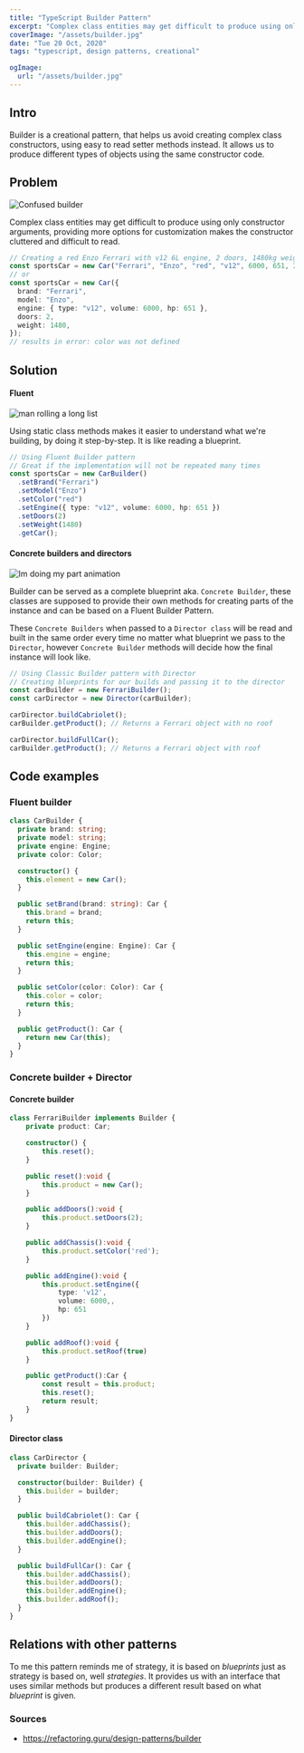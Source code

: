 ```yaml
---
title: "TypeScript Builder Pattern"
excerpt: "Complex class entities may get difficult to produce using only constructor arguments, providing more options for customization makes the constructor cluttered and difficult to read..."
coverImage: "/assets/builder.jpg"
date: "Tue 20 Oct, 2020"
tags: "typescript, design patterns, creational"

ogImage:
  url: "/assets/builder.jpg"
---
```


## Intro

Builder is a creational pattern, that helps us avoid creating complex class constructors, using easy to read setter methods instead. It allows us to produce different types of objects using the same constructor code.

## Problem

![Confused builder](https://media.giphy.com/media/VIJxPwIvOsmL4XTikd/giphy-downsized.gif)

Complex class entities may get difficult to produce using only constructor arguments, providing more options for customization makes the constructor cluttered and difficult to read.

```ts
// Creating a red Enzo Ferrari with v12 6L engine, 2 doors, 1480kg weight and 651hp
const sportsCar = new Car("Ferrari", "Enzo", "red", "v12", 6000, 651, 2, 1480);
// or
const sportsCar = new Car({
  brand: "Ferrari",
  model: "Enzo",
  engine: { type: "v12", volume: 6000, hp: 651 },
  doors: 2,
  weight: 1480,
});
// results in error: color was not defined
```

## Solution

#### Fluent

![man rolling a long list](https://media.giphy.com/media/F0QWePzwQRewM/giphy.gif)

Using static class methods makes it easier to understand what we're building, by doing it step-by-step. It is like reading a blueprint.

```ts
// Using Fluent Builder pattern
// Great if the implementation will not be repeated many times
const sportsCar = new CarBuilder()
  .setBrand("Ferrari")
  .setModel("Enzo")
  .setColor("red")
  .setEngine({ type: "v12", volume: 6000, hp: 651 })
  .setDoors(2)
  .setWeight(1480)
  .getCar();
```

#### Concrete builders and directors

![Im doing my part animation](https://media.giphy.com/media/7T2R1eAIKnEJnAf5U8/giphy.gif)

Builder can be served as a complete blueprint aka. `Concrete Builder`, these classes are supposed to provide their own methods for creating parts of the instance and can be based on a Fluent Builder Pattern.

These `Concrete Builders` when passed to a `Director class` will be read and built in the same order every time no matter what blueprint we pass to the `Director`, however `Concrete Builder` methods will decide how the final instance will look like.

```ts
// Using Classic Builder pattern with Director
// Creating blueprints for our builds and passing it to the director
const carBuilder = new FerrariBuilder();
const carDirector = new Director(carBuilder);

carDirector.buildCabriolet();
carBuilder.getProduct(); // Returns a Ferrari object with no roof

carDirector.buildFullCar();
carBuilder.getProduct(); // Returns a Ferrari object with roof
```

## Code examples

### Fluent builder

```ts
class CarBuilder {
  private brand: string;
  private model: string;
  private engine: Engine;
  private color: Color;

  constructor() {
    this.element = new Car();
  }

  public setBrand(brand: string): Car {
    this.brand = brand;
    return this;
  }

  public setEngine(engine: Engine): Car {
    this.engine = engine;
    return this;
  }

  public setColor(color: Color): Car {
    this.color = color;
    return this;
  }

  public getProduct(): Car {
    return new Car(this);
  }
}
```

### Concrete builder + Director

#### Concrete builder

```ts
class FerrariBuilder implements Builder {
    private product: Car;

    constructor() {
        this.reset();
    }

    public reset():void {
        this.product = new Car();
    }

    public addDoors():void {
        this.product.setDoors(2);
    }

    public addChassis():void {
        this.product.setColor('red');
    }

    public addEngine():void {
        this.product.setEngine({
            type: 'v12',
            volume: 6000,,
            hp: 651
        })
    }

    public addRoof():void {
        this.product.setRoof(true)
    }

    public getProduct():Car {
        const result = this.product;
        this.reset();
        return result;
    }
}
```

#### Director class

```ts
class CarDirector {
  private builder: Builder;

  constructor(builder: Builder) {
    this.builder = builder;
  }

  public buildCabriolet(): Car {
    this.builder.addChassis();
    this.builder.addDoors();
    this.builder.addEngine();
  }

  public buildFullCar(): Car {
    this.builder.addChassis();
    this.builder.addDoors();
    this.builder.addEngine();
    this.builder.addRoof();
  }
}
```

## Relations with other patterns

To me this pattern reminds me of strategy, it is based on _blueprints_ just as strategy is based on, well _strategies_.
It provides us with an interface that uses similar methods but produces a different result based on what _blueprint_ is given.

### Sources

- https://refactoring.guru/design-patterns/builder
